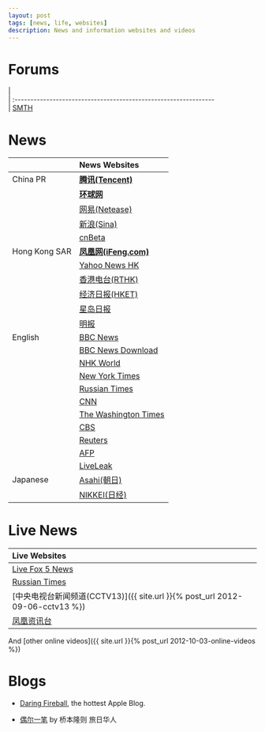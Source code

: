 ```yaml
---
layout: post
tags: [news, life, websites]
description: News and information websites and videos
---
```


# Forums    

|                                                                     
| :---------------------------------------------------------------    
| [SMTH](http://www.newsmth.net/)                                  


# News

|               | News Websites                                                        
| ------------- | :------------------------------------------------------ 
| China PR      | [**腾讯(Tencent)**](http://news.qq.com)                     
|               | [**环球网**](http://www.huanqiu.com/)                          
|               | [网易(Netease)](http://news.163.com)                    
|               | [新浪(Sina)](http://news.sina.com.cn)                      
|               | [cnBeta](http://www.cnbeta.com/index.php)                      
| Hong Kong SAR | [**凤凰网(iFeng.com)**](http://www.ifeng.com/)                 
|               | [Yahoo News HK](http://hk.news.yahoo.com/)                  
|               | [香港电台(RTHK)](http://rthk.hk/)                           
|               | [经济日报(HKET)](http://www.hket.com/eti/)              
|               | [星岛日报](http://www.singtao.com)                      
|               | [明报](http://www.mingpao.com/)                         
| English       | [BBC News](http://www.bbc.co.uk/news/)                     
|               | [BBC News Download](http://www.hxen.com/englishlistening/bbc/)                     
|               | [NHK World](http://www3.nhk.or.jp/nhkworld/)               
|               | [New York Times](http://www.nytimes.com/)                  
|               | [Russian Times](http://rt.com/)                            
|               | [CNN](http://edition.cnn.com/)                             
|               | [The Washington Times](http://www.washingtontimes.com/)    
|               | [CBS](http://www.cbsnews.com/)                              
|               | [Reuters](http://www.reuters.com/)                          
|               | [AFP](http://www.afp.com/en)                                
|               | [LiveLeak](http://www.liveleak.com/)                                
| Japanese      | [Asahi(朝日)](http://www.asahi.com/)                        
|               | [NIKKEI(日经)](http://www.nikkei.com/)                        


# Live News     

| Live Websites                                                                            
| :-----------------------------------------------------------------------    
| [Live Fox 5 News](http://www.myfoxdc.com/category/237285/live-newscasts)
| [Russian Times](http://rt.com/on-air/)                                       
| [中央电视台新闻频道(CCTV13)]({{ site.url }}{% post_url 2012-09-06-cctv13 %})     
| [凤凰资讯台](http://www.fengyunzhibo.com/tv/fenghuangzixun.htm)             

And [other online videos]({{ site.url }}{% post_url 2012-10-03-online-videos %})

# Blogs

+ [Daring Fireball](http://daringfireball.net/), the hottest Apple Blog.

+ [偶尔一笔](http://blog.ifeng.com/4177985.html) by 桥本隆则 旅日华人
